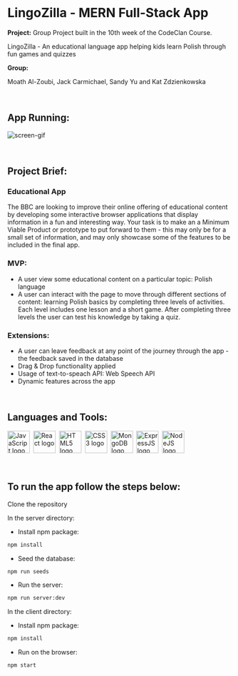 <br/>

# LingoZilla - MERN Full-Stack App

**Project:** Group Project built in the 10th week of the CodeClan Course.

<p>LingoZilla - An educational language app helping kids learn Polish through fun games and quizzes</p>

**Group:** 

<p>Moath Al-Zoubi, Jack Carmichael, Sandy Yu and Kat Zdzienkowska</p>

<br/>

## App Running:

![screen-gif](./client/src/images/LingoZilla.gif)

<br/>

## Project Brief:

<h3>Educational App</h3>

The BBC are looking to improve their online offering of educational content by developing some interactive browser applications that display information in a fun and interesting way. Your task is to make an a Minimum Viable Product or prototype to put forward to them - this may only be for a small set of information, and may only showcase some of the features to be included in the final app.

<h3>MVP:</h3>

- A user view some educational content on a particular topic: Polish language
- A user can interact with the page to move through different sections of content: learning Polish basics by completing three levels of activities. Each level includes one lesson and a short game. After completing three levels the user can test his knowledge by taking a quiz.

<h3>Extensions:</h3>

- A user can leave feedback at any point of the journey through the app - the feedback saved in the database
- Drag & Drop functionality applied
- Usage of text-to-speach API: Web Speech API
- Dynamic features across the app

<br/>

## Languages and Tools:

<img src="https://cdn.jsdelivr.net/gh/devicons/devicon/icons/javascript/javascript-plain.svg" title="JavaScript" alt="JavaScript logo" width="50" height="50"/>&nbsp;
<img src="https://cdn.jsdelivr.net/gh/devicons/devicon/icons/react/react-original.svg" title="React" alt="React logo" width="50" height="50"/>&nbsp;
<img src="https://cdn.jsdelivr.net/gh/devicons/devicon/icons/html5/html5-plain.svg" title="HTML5" alt="HTML5 logo" width="50" height="50"/>&nbsp;
<img src="https://cdn.jsdelivr.net/gh/devicons/devicon/icons/css3/css3-plain.svg"  title="CSS3" alt="CSS3 logo" width="50" height="50"/>&nbsp;
<img src="https://cdn.jsdelivr.net/gh/devicons/devicon/icons/mongodb/mongodb-plain.svg" title="MongoDB" alt="MongoDB logo" width="50" height="50"/>&nbsp;
<img src="https://cdn.jsdelivr.net/gh/devicons/devicon/icons/express/express-original.svg" title="ExpressJS" alt="ExpressJS logo" width="50" height="50"/>&nbsp;
<img src="https://cdn.jsdelivr.net/gh/devicons/devicon/icons/nodejs/nodejs-plain.svg" title="NodeJS" alt="NodeJS logo" width="50" height="50"/>&nbsp;

<br/>

## To run the app follow the steps below:

Clone the repository

In the server directory:

- Install npm package:

```sh
npm install
``` 

- Seed the database:

```sh
npm run seeds
```

- Run the server:

```sh
npm run server:dev
```

In the client directory:

- Install npm package:

```sh
npm install
``` 
- Run on the browser:

```sh
npm start
``` 

